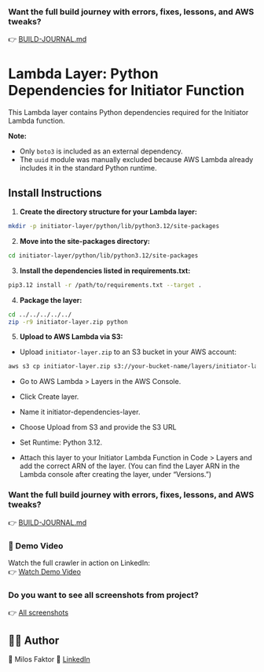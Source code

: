 ### Want the full build journey with errors, fixes, lessons, and AWS tweaks?  
👉 [BUILD-JOURNAL.md](docs/BUILD-JOURNAL.md)

# Lambda Layer: Python Dependencies for Initiator Function

This Lambda layer contains Python dependencies required for the Initiator Lambda function.  

**Note:**  
- Only `boto3` is included as an external dependency.  
- The `uuid` module was manually excluded because AWS Lambda already includes it in the standard Python runtime.

## Install Instructions

1. **Create the directory structure for your Lambda layer:**
``` bash
mkdir -p initiator-layer/python/lib/python3.12/site-packages
```

2. **Move into the site-packages directory:**
``` bash
cd initiator-layer/python/lib/python3.12/site-packages
```

3. **Install the dependencies listed in requirements.txt:**
``` bash
pip3.12 install -r /path/to/requirements.txt --target .
```

4. **Package the layer:**
``` bash
cd ../../../../../
zip -r9 initiator-layer.zip python
```

5.  **Upload to AWS Lambda via S3:**
- Upload `initiator-layer.zip` to an S3 bucket in your AWS account:  
``` bash
aws s3 cp initiator-layer.zip s3://your-bucket-name/layers/initiator-layer.zip
```

- Go to AWS Lambda > Layers in the AWS Console.

- Click Create layer.

- Name it initiator-dependencies-layer.

- Choose Upload from S3 and provide the S3 URL

- Set Runtime: Python 3.12.

- Attach this layer to your Initiator Lambda Function in Code > Layers and add the correct ARN of the layer.
(You can find the Layer ARN in the Lambda console after creating the layer, under “Versions.”)

### Want the full build journey with errors, fixes, lessons, and AWS tweaks?  
👉 [BUILD-JOURNAL.md](docs/BUILD-JOURNAL.md)

### 🎥 Demo Video
Watch the full crawler in action on LinkedIn:  
👉 [Watch Demo Video](https://www.linkedin.com/embed/feed/update/urn:li:ugcPost:7350978672381616128?collapsed=1)

### Do you want to see all screenshots from project? 
👉 [All screenshots](docs/screenshots/)

## 🧑‍💻 Author
👋 Milos Faktor 💼 [LinkedIn](https://www.linkedin.com/in/milos-faktor-78b429255/)